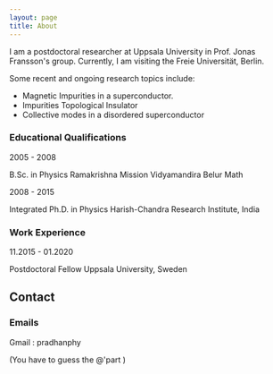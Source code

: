 ```yaml
---
layout: page
title: About
---
```




<p class="message">
I am a postdoctoral researcher at Uppsala University in Prof. Jonas Fransson's group. Currently, I am visiting the Freie Universität, Berlin.
</p>

Some recent and ongoing research topics include:

- Magnetic Impurities in a superconductor.
- Impurities Topological Insulator
- Collective modes in a disordered superconductor


### Educational Qualifications


2005 - 2008

B.Sc. in Physics
Ramakrishna Mission Vidyamandira
Belur Math

2008 - 2015

Integrated Ph.D. in Physics
Harish-Chandra Research Institute, India


### Work Experience

11.2015 - 01.2020

Postdoctoral Fellow
Uppsala University, Sweden


## Contact

### Emails

Gmail : pradhanphy

(You have to guess the @'part )


